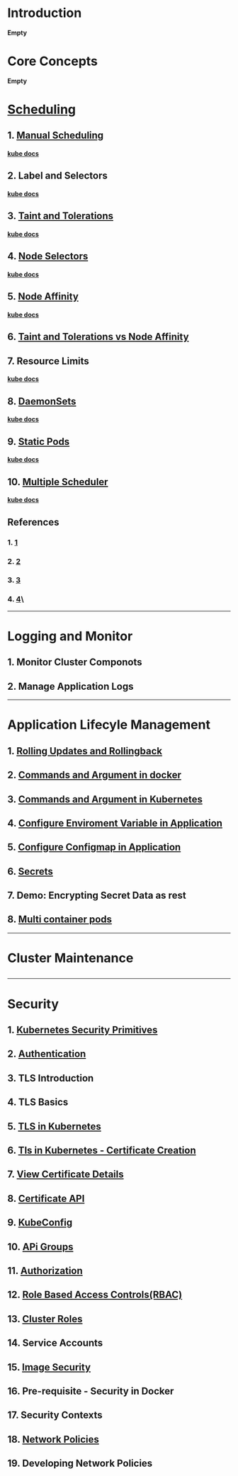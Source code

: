# Introduction

**Empty**

# Core Concepts

**Empty**

# [Scheduling](https://kubernetes.io/docs/concepts/scheduling-eviction/assign-pod-node/#node-affinity)
## 1. [Manual Scheduling](https://drive.google.com/file/d/13n2ZLLB2fLlSd7PfJkXp7DDnNdZteYfm/view?usp=sharing)
#### [kube docs]()
   
## 2. Label and Selectors
#### [kube docs](https://kubernetes.io/docs/concepts/overview/working-with-objects/labels/)

## 3. [Taint and Tolerations](https://drive.google.com/file/d/1SHwIZ1mqwqc_iGze2SwB5_P3ZqjpWMa1/view?usp=sharing)
#### [kube docs](https://kubernetes.io/docs/concepts/scheduling-eviction/taint-and-toleration/)

## 4. [Node Selectors](https://drive.google.com/file/d/1SHwIZ1mqwqc_iGze2SwB5_P3ZqjpWMa1/view?usp=sharing)
#### [kube docs](https://kubernetes.io/docs/tasks/configure-pod-container/assign-pods-nodes/)

## 5. [Node Affinity](https://drive.google.com/file/d/1SHwIZ1mqwqc_iGze2SwB5_P3ZqjpWMa1/view?usp=sharing)
#### [kube docs](https://kubernetes.io/docs/tasks/configure-pod-container/assign-pods-nodes-using-node-affinity/)

## 6. [Taint and Tolerations vs Node Affinity](https://drive.google.com/file/d/1SHwIZ1mqwqc_iGze2SwB5_P3ZqjpWMa1/view?usp=sharing)


## 7. Resource Limits
#### [kube docs](https://kubernetes.io/docs/concepts/configuration/manage-resources-containers/)

## 8. [DaemonSets](https://drive.google.com/file/d/13n2ZLLB2fLlSd7PfJkXp7DDnNdZteYfm/view?usp=sharing) 
#### [kube docs](https://kubernetes.io/docs/concepts/workloads/controllers/daemonset/)


## 9. [Static Pods](https://drive.google.com/file/d/1Jr2H8GMYHhVcl67HnKLNOgJB5pPctVHL/view?usp=sharing)
#### [kube docs](https://kubernetes.io/docs/tasks/configure-pod-container/static-pod/)

## 10. [Multiple Scheduler](https://drive.google.com/file/d/13n2ZLLB2fLlSd7PfJkXp7DDnNdZteYfm/view?usp=sharing)
#### [kube docs](https://kubernetes.io/docs/tasks/extend-kubernetes/configure-multiple-schedulers/)

## References
### 1. [1](https://github.com/kubernetes/community/blob/master/contributors/devel/sig-scheduling/scheduling_code_hierarchy_overview.md)
### 2. [2](https://kubernetes.io/blog/2017/03/advanced-scheduling-in-kubernetes/)
### 3. [3](https://jvns.ca/blog/2017/07/27/how-does-the-kubernetes-scheduler-work/)
### 4. [4](https://stackoverflow.com/questions/28857993/how-does-kubernetes-scheduler-work)\

---
# Logging and Monitor
## 1. Monitor Cluster Componots

## 2. Manage Application Logs
---
# Application Lifecyle Management

## 1. [Rolling Updates and Rollingback](https://drive.google.com/file/d/1UMwbtrLFWDJejj4T21PdHmb6XR-3SzJD/view?usp=sharing)

## 2. [Commands and Argument in docker](https://drive.google.com/file/d/1UMwbtrLFWDJejj4T21PdHmb6XR-3SzJD/view?usp=sharing)

## 3. [Commands and Argument in Kubernetes](https://drive.google.com/file/d/1UMwbtrLFWDJejj4T21PdHmb6XR-3SzJD/view?usp=sharing)

## 4. [Configure Enviroment Variable in Application](https://drive.google.com/file/d/1UMwbtrLFWDJejj4T21PdHmb6XR-3SzJD/view?usp=sharing)

## 5. [Configure Configmap in Application](https://drive.google.com/file/d/1UMwbtrLFWDJejj4T21PdHmb6XR-3SzJD/view?usp=sharing)

## 6. [Secrets](https://drive.google.com/file/d/1UMwbtrLFWDJejj4T21PdHmb6XR-3SzJD/view?usp=sharing)

## 7. Demo: Encrypting Secret Data as rest

## 8. [Multi container pods](https://drive.google.com/file/d/1UMwbtrLFWDJejj4T21PdHmb6XR-3SzJD/view?usp=sharing)

---
# Cluster Maintenance
##

---
# Security
## 1. [Kubernetes Security Primitives](https://drive.google.com/file/d/1MTWGy5LuJJL0qyq-S-kl5K5M-wD3gML3/view?usp=sharing)

## 2. [Authentication](https://drive.google.com/file/d/1MTWGy5LuJJL0qyq-S-kl5K5M-wD3gML3/view?usp=sharing)

## 3. TLS Introduction

## 4. TLS Basics

## 5. [TLS in Kubernetes](https://drive.google.com/file/d/1MTWGy5LuJJL0qyq-S-kl5K5M-wD3gML3/view?usp=sharing)

## 6. [Tls in Kubernetes - Certificate Creation](https://drive.google.com/file/d/1MTWGy5LuJJL0qyq-S-kl5K5M-wD3gML3/view?usp=sharing)

## 7. [View Certificate Details](https://drive.google.com/file/d/1MTWGy5LuJJL0qyq-S-kl5K5M-wD3gML3/view?usp=sharing)

## 8. [Certificate API](https://drive.google.com/file/d/1MTWGy5LuJJL0qyq-S-kl5K5M-wD3gML3/view?usp=sharing)

## 9. [KubeConfig](https://drive.google.com/file/d/1MTWGy5LuJJL0qyq-S-kl5K5M-wD3gML3/view?usp=sharing)

## 10. [APi Groups](https://drive.google.com/file/d/1MTWGy5LuJJL0qyq-S-kl5K5M-wD3gML3/view?usp=sharing)

## 11. [Authorization](https://drive.google.com/file/d/1MTWGy5LuJJL0qyq-S-kl5K5M-wD3gML3/view?usp=sharing)
   
## 12. [Role Based Access Controls(RBAC)](https://drive.google.com/file/d/1MTWGy5LuJJL0qyq-S-kl5K5M-wD3gML3/view?usp=sharing)

## 13. [Cluster Roles](https://drive.google.com/file/d/1MTWGy5LuJJL0qyq-S-kl5K5M-wD3gML3/view?usp=sharing)

## 14. Service Accounts

## 15. [Image Security](https://drive.google.com/file/d/1MTWGy5LuJJL0qyq-S-kl5K5M-wD3gML3/view?usp=sharing)

## 16. Pre-requisite - Security in Docker

## 17. Security Contexts

## 18. [Network Policies](https://drive.google.com/file/d/1MUaRwsniR5WUSOO0mL31GfwZ1yKQ7F67/view?usp=sharing)

## 19. Developing Network Policies

    
